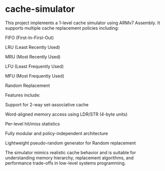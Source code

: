 # cache-simulator

This project implements a 1-level cache simulator using ARMv7 Assembly. It supports multiple cache replacement policies including:

FIFO (First-In-First-Out)

LRU (Least Recently Used)

MRU (Most Recently Used)

LFU (Least Frequently Used)

MFU (Most Frequently Used)

Random Replacement

Features include:

Support for 2-way set-associative cache

Word-aligned memory access using LDR/STR (4-byte units)

Per-level hit/miss statistics

Fully modular and policy-independent architecture

Lightweight pseudo-random generator for Random replacement

The simulator mimics realistic cache behavior and is suitable for understanding memory hierarchy, replacement algorithms, and performance trade-offs in low-level systems programming.
